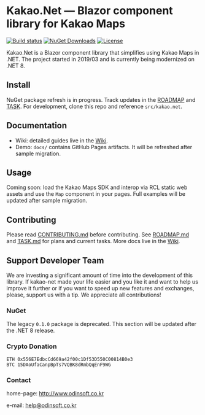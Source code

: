 # Kakao.Net — Blazor component library for Kakao Maps

[![Build status](https://ci.appveyor.com/api/projects/status/dnp9i3t6sexv9tpa?svg=true)](https://ci.appveyor.com/project/odinsoft-lab/kakao.net)
[![NuGet Downloads](https://img.shields.io/nuget/dt/Kakao.Net.svg)](https://www.nuget.org/packages/kakao.net)
[![License](https://img.shields.io/github/license/odinsoft-lab/kakao.net.svg)](https://github.com/odinsoft-lab/kakao.net/blob/master/LICENSE.md)

Kakao.Net is a Blazor component library that simplifies using Kakao Maps in .NET.
The project started in 2019/03 and is currently being modernized on .NET 8.

## Install

NuGet package refresh is in progress. Track updates in the [ROADMAP](./ROADMAP.md) and [TASK](./TASK.md).
For development, clone this repo and reference `src/kakao.net`.


## Documentation

- Wiki: detailed guides live in the [Wiki](https://github.com/odinsoft-lab/kakao.net/wiki).
- Demo: `docs/` contains GitHub Pages artifacts. It will be refreshed after sample migration.

## Usage

Coming soon: load the Kakao Maps SDK and interop via RCL static web assets and use the `Map` component in your pages. Full examples will be updated after sample migration.

## Contributing

Please read [CONTRIBUTING.md](./CONTRIBUTING.md) before contributing. See [ROADMAP.md](./ROADMAP.md) and [TASK.md](./TASK.md) for plans and current tasks. More docs live in the [Wiki](https://github.com/odinsoft-lab/kakao.net/wiki).

## Support Developer Team

We are investing a significant amount of time into the development of this library. If kakao-net made your life easier and you like it and want to help us improve it further or if you want to speed up new features and exchanges, please, support us with a tip. We appreciate all contributions!

### NuGet

The legacy `0.1.0` package is deprecated. This section will be updated after the .NET 8 release.

### Crypto Donation

```
ETH 0x556E7EdbcCd669a42f00c1Df53D550C00814B0e3
BTC 15DAoUfaCanpBpTs7VQBK8dRmbQqEnF9WG
```

### Contact

home-page: http://www.odinsoft.co.kr

e-mail: help@odinsoft.co.kr
